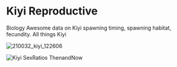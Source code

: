 
# Kiyi Reproductive 
Biology
Awesome data on Kiyi spawning timing, spawning habitat, fecundity. All things Kiyi

![210032_kiyi_122606](https://user-images.githubusercontent.com/58261765/117163592-6ade2400-ad89-11eb-8359-aecf6d9ffa51.jpg)

![Kiyi SexRatios ThenandNow](https://user-images.githubusercontent.com/58261765/117162251-3c137e00-ad88-11eb-94b0-7d3fc5663dc8.png)
